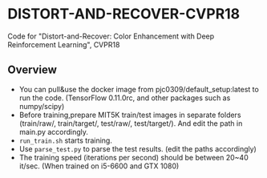 # DISTORT-AND-RECOVER-CVPR18
Code for "Distort-and-Recover: Color Enhancement with Deep Reinforcement Learning", CVPR18

## Overview

- You can pull&use the docker image from pjc0309/default_setup:latest to run the code. (TensorFlow 0.11.0rc, and other packages such as numpy/scipy)
- Before training,prepare MIT5K train/test images in separate folders (train/raw/, train/target/, test/raw/, test/target/). And edit the path in main.py accordingly.
- ```run_train.sh``` starts training.
- Use ```parse_test.py``` to parse the test results. (edit the paths accordingly)
- The training speed (iterations per second) should be between 20~40 it/sec. (When trained on i5-6600 and GTX 1080)
